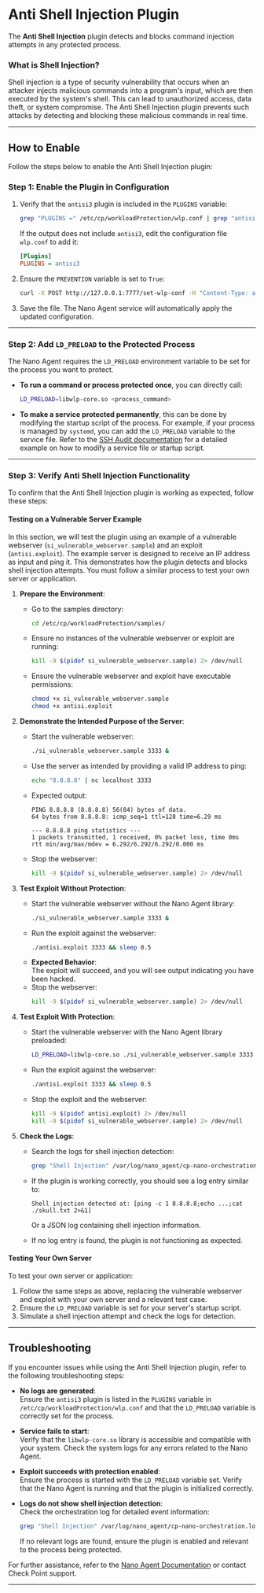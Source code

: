# Anti Shell Injection Plugin

The **Anti Shell Injection** plugin detects and blocks command injection attempts in any protected process.

### What is Shell Injection?
Shell injection is a type of security vulnerability that occurs when an attacker injects malicious commands into a program's input, which are then executed by the system's shell. This can lead to unauthorized access, data theft, or system compromise. The Anti Shell Injection plugin prevents such attacks by detecting and blocking these malicious commands in real time.

---

## How to Enable

Follow the steps below to enable the Anti Shell Injection plugin:

### Step 1: Enable the Plugin in Configuration
1. Verify that the `antisi3` plugin is included in the `PLUGINS` variable:
   ```sh
   grep "PLUGINS =" /etc/cp/workloadProtection/wlp.conf | grep "antisi3"
   ```
   If the output does not include `antisi3`, edit the configuration file `wlp.conf` to add it:
   ```ini
   [Plugins]
   PLUGINS = antisi3
   ```
2. Ensure the `PREVENTION` variable is set to `True`:
   ```sh
   curl -X POST http://127.0.0.1:7777/set-wlp-conf -H "Content-Type: application/json" -d '{"prevention": true}'
   ```

3. Save the file. The Nano Agent service will automatically apply the updated configuration.

---

### Step 2: Add `LD_PRELOAD` to the Protected Process
The Nano Agent requires the `LD_PRELOAD` environment variable to be set for the process you want to protect.

- **To run a command or process protected once**, you can directly call:
  ```sh
  LD_PRELOAD=libwlp-core.so <process_command>
  ```

- **To make a service protected permanently**, this can be done by modifying the startup script of the process. For example, if your process is managed by `systemd`, you can add the `LD_PRELOAD` variable to the service file. Refer to the [SSH Audit documentation](./SSH_Audit.md) for a detailed example on how to modify a service file or startup script.

---

### Step 3: Verify Anti Shell Injection Functionality
To confirm that the Anti Shell Injection plugin is working as expected, follow these steps:

#### Testing on a Vulnerable Server Example
In this section, we will test the plugin using an example of a vulnerable webserver (`si_vulnerable_webserver.sample`) and an exploit (`antisi.exploit`). The example server is designed to receive an IP address as input and ping it. This demonstrates how the plugin detects and blocks shell injection attempts. You must follow a similar process to test your own server or application.

1. **Prepare the Environment**:
   - Go to the samples directory:
     ```sh
     cd /etc/cp/workloadProtection/samples/
     ```
   - Ensure no instances of the vulnerable webserver or exploit are running:
     ```sh
     kill -9 $(pidof si_vulnerable_webserver.sample) 2> /dev/null
     ```
   - Ensure the vulnerable webserver and exploit have executable permissions:
     ```sh
     chmod +x si_vulnerable_webserver.sample
     chmod +x antisi.exploit
     ```

2. **Demonstrate the Intended Purpose of the Server**:
   - Start the vulnerable webserver:
     ```sh
     ./si_vulnerable_webserver.sample 3333 &
     ```
   - Use the server as intended by providing a valid IP address to ping:
     ```sh
     echo "8.8.8.8" | nc localhost 3333
     ```
   - Expected output:
     ```
     PING 8.8.8.8 (8.8.8.8) 56(84) bytes of data.
     64 bytes from 8.8.8.8: icmp_seq=1 ttl=128 time=6.29 ms

     --- 8.8.8.8 ping statistics ---
     1 packets transmitted, 1 received, 0% packet loss, time 0ms
     rtt min/avg/max/mdev = 6.292/6.292/6.292/0.000 ms
     ```
   - Stop the webserver:
     ```sh
     kill -9 $(pidof si_vulnerable_webserver.sample) 2> /dev/null
     ```

3. **Test Exploit Without Protection**:
   - Start the vulnerable webserver without the Nano Agent library:
     ```sh
     ./si_vulnerable_webserver.sample 3333 &
     ```
   - Run the exploit against the webserver:
     ```sh
     ./antisi.exploit 3333 && sleep 0.5
     ```
   - **Expected Behavior**:  
     The exploit will succeed, and you will see output indicating you have been hacked.
   - Stop the webserver:
     ```sh
     kill -9 $(pidof si_vulnerable_webserver.sample) 2> /dev/null
     ```

4. **Test Exploit With Protection**:
   - Start the vulnerable webserver with the Nano Agent library preloaded:
     ```sh
     LD_PRELOAD=libwlp-core.so ./si_vulnerable_webserver.sample 3333 &
     ```
   - Run the exploit against the webserver:
     ```sh
     ./antisi.exploit 3333 && sleep 0.5
     ```
   - Stop the exploit and the webserver:
     ```sh
     kill -9 $(pidof antisi.exploit) 2> /dev/null
     kill -9 $(pidof si_vulnerable_webserver.sample) 2> /dev/null
     ```

5. **Check the Logs**:
   - Search the logs for shell injection detection:
     ```sh
     grep "Shell Injection" /var/log/nano_agent/cp-nano-orchestration.log | tail -n 1
     ```
   - If the plugin is working correctly, you should see a log entry similar to:
     ```
     Shell injection detected at: [ping -c 1 8.8.8.8;echo ...;cat ./skull.txt 2>&1]
     ```
     Or a JSON log containing shell injection information.

   - If no log entry is found, the plugin is not functioning as expected.

#### Testing Your Own Server
To test your own server or application:
1. Follow the same steps as above, replacing the vulnerable webserver and exploit with your own server and a relevant test case.
2. Ensure the `LD_PRELOAD` variable is set for your server's startup script.
3. Simulate a shell injection attempt and check the logs for detection.

---

## Troubleshooting

If you encounter issues while using the Anti Shell Injection plugin, refer to the following troubleshooting steps:

- **No logs are generated**:  
  Ensure the `antisi3` plugin is listed in the `PLUGINS` variable in `/etc/cp/workloadProtection/wlp.conf` and that the `LD_PRELOAD` variable is correctly set for the process.

- **Service fails to start**:  
  Verify that the `libwlp-core.so` library is accessible and compatible with your system. Check the system logs for any errors related to the Nano Agent.

- **Exploit succeeds with protection enabled**:  
  Ensure the process is started with the `LD_PRELOAD` variable set. Verify that the Nano Agent is running and that the plugin is initialized correctly.

- **Logs do not show shell injection detection**:  
  Check the orchestration log for detailed event information:
  ```sh
  grep "Shell Injection" /var/log/nano_agent/cp-nano-orchestration.log | tail -n 1
  ```
  If no relevant logs are found, ensure the plugin is enabled and relevant to the process being protected.

For further assistance, refer to the [Nano Agent Documentation](https://sc1.checkpoint.com/documents/Infinity_Portal/WebAdminGuides/EN/Quantum-IoT-Nano-Agent-Installation/Default.htm) or contact Check Point support.

---
